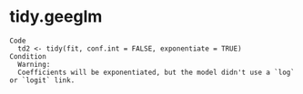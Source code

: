 # tidy.geeglm

    Code
      td2 <- tidy(fit, conf.int = FALSE, exponentiate = TRUE)
    Condition
      Warning:
      Coefficients will be exponentiated, but the model didn't use a `log` or `logit` link.

